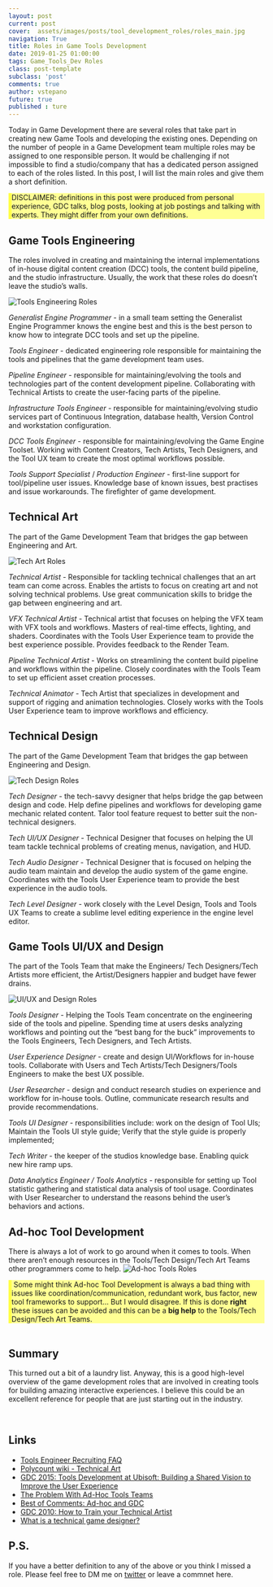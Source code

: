 ```yaml
---
layout: post
current: post
cover:  assets/images/posts/tool_development_roles/roles_main.jpg
navigation: True
title: Roles in Game Tools Development
date: 2019-01-25 01:00:00
tags: Game_Tools_Dev Roles
class: post-template
subclass: 'post'
comments: true
author: vstepano
future: true
published : ture
---
```


Today in Game Development there are several roles that take part in creating new Game Tools and developing the existing ones. Depending on the number of people in a Game Development team multiple roles may be assigned to one responsible person. It would be challenging if not impossible to find a studio/company that has a dedicated person assigned to each of the roles listed. In this post, I will list the main roles and give them a short definition.

<div style="background-color:#FFFF94;border-left: 6px solid #ffff48;"> 
DISCLAIMER: definitions in this post were produced from personal experience, GDC talks, blog posts, looking at job postings and talking with experts. They might differ from your own definitions. 
</div> 

## Game Tools Engineering 
The roles involved in creating and maintaining the internal implementations of in-house digital content creation (DCC) tools, the content build pipeline, and the studio infrastructure. Usually, the work that these roles do doesn’t leave the studio’s walls. 

![Tools Engineering Roles](assets/images/posts/tool_development_roles/tool_engineer_roles.jpg) 


<i>Generalist Engine Programmer</i> - in a small team setting the Generalist Engine Programmer knows the engine best and this is the best person to know how to integrate DCC tools and set up the pipeline. 

<i>Tools Engineer</i> - dedicated engineering role responsible for maintaining the tools and pipelines that the game development team uses. 

<i>Pipeline Engineer</i> - responsible for maintaining/evolving the tools and technologies part of the content development pipeline. Collaborating with Technical Artists to create the user-facing parts of the pipeline. 

<i>Infrastructure Tools Engineer</i> - responsible for maintaining/evolving studio services part of Continuous Integration, database health, Version Control and workstation configuration. 

<i>DCC Tools Engineer</i> - responsible for maintaining/evolving the Game Engine Toolset. Working with Content Creators, Tech Artists, Tech Designers, and the Tool UX team to create the most optimal workflows possible. 

<i>Tools Support Specialist</i> / <i>Production Engineer</i> - first-line support for tool/pipeline user issues. Knowledge base of known issues, best practises and issue workarounds. The firefighter of game development. 

## Technical Art 
The part of the Game Development Team that bridges the gap between Engineering and Art. 

![Tech Art Roles](assets/images/posts/tool_development_roles/tech_art_team_roles.jpg) 


<i>Technical Artist</i> - Responsible for tackling technical challenges that an art team can come across. Enables the artists to focus on creating art and not solving technical problems. Use great communication skills to bridge the gap between engineering and art. 

<i>VFX Technical Artist</i> - Technical artist that focuses on helping the VFX team with VFX tools and workflows. Masters of real-time effects, lighting, and shaders. Coordinates with the Tools User Experience team to provide the best experience possible. Provides feedback to the Render Team. 

<i>Pipeline Technical Artist</i> - Works on streamlining the content build pipeline and workflows within the pipeline. Closely coordinates with the Tools Team to set up efficient asset creation processes. 

<i>Technical Animator</i> - Tech Artist that specializes in development and support of rigging and animation technologies. Closely works with the Tools User Experience team to improve workflows and efficiency. 

## Technical Design 
The part of the Game Development Team that bridges the gap between Engineering and Design. 

![Tech Design Roles](assets/images/posts/tool_development_roles/tech_design_team_roles.jpg) 

<i>Tech Designer</i> - the tech-savvy designer that helps bridge the gap between design and code. Help define pipelines and workflows for developing game mechanic related content. Talor tool feature request to better suit the non-technical designers. 

<i>Tech UI/UX Designer</i> - Technical Designer that focuses on helping the UI team tackle technical problems of creating menus, navigation, and HUD. 

<i>Tech Audio Designer</i> - Technical Designer that is focused on helping the audio team maintain and develop the audio system of the game engine. Coordinates with the Tools User Experience team to provide the best experience in the audio tools. 

<i>Tech Level Designer</i> - work closely with the Level Design, Tools and Tools UX Teams to create a sublime level editing experience in the engine level editor. 

## Game Tools UI/UX and Design 

The part of the Tools Team that make the Engineers/ Tech Designers/Tech Artists more efficient, the Artist/Designers happier and budget have fewer drains. 

![UI/UX and Design Roles](assets/images/posts/tool_development_roles/ux_team_roles.jpg) 

<i>Tools Designer</i> - Helping the Tools Team concentrate on the engineering side of the tools and pipeline. Spending time at users desks analyzing workflows and pointing out the “best bang for the buck” improvements to the Tools Engineers, Tech Designers, and Tech Artists. 

<i>User Experience Designer</i> - create and design UI/Workflows for in-house tools. Collaborate with Users and Tech Artists/Tech Designers/Tools Engineers to make the best UX possible. 

<i>User Researcher</i> - design and conduct research studies on experience and workflow for in-house tools. Outline, communicate research results and provide recommendations. 

<i>Tools UI Designer</i> - responsibilities include: work on the design of Tool UIs; Maintain the Tools UI style guide; Verify that the style guide is properly implemented; 

<i>Tech Writer</i> - the keeper of the studios knowledge base. Enabling quick new hire ramp ups. 

<i>Data Analytics Engineer / Tools Analytics</i> - responsible for setting up Tool statistic gathering and statistical data analysis of tool usage. Coordinates with User Researcher to understand the reasons behind the user’s behaviors and actions. 

## Ad-hoc Tool Development 
There is always a lot of work to go around when it comes to tools. When there aren’t enough resources in the Tools/Tech Design/Tech Art Teams other programmers come to help. 
![Ad-hoc Tools Roles](assets/images/posts/tool_development_roles/ad_hoc_team_roles.jpg) 

<div style="background-color:#FFFF94;border-left: 6px solid #ffff48;"> 
 Some might think Ad-hoc Tool Development is always a bad thing with issues like coordination/communication, redundant work, bus factor, new tool frameworks to support... But I would disagree. If this is done <b>right</b> these issues can be avoided and this can be a <b>big help</b> to the Tools/Tech Design/Tech Art Teams. 
</div> 

<br>

## Summary

This turned out a bit of a laundry list. Anyway, this is a good high-level overview of the game development roles that are involved in creating tools for building amazing interactive experiences. I believe this could be an excellent reference for people that are just starting out in the industry. 

<br>


## Links
* [Tools Engineer Recruiting FAQ](https://gorlak.dev/recruiting/2018/07/13/tools-engineer-faq)
* [Polycount wiki - Technical Art](http://wiki.polycount.com/wiki/Technical_Art)
* [GDC 2015: Tools Development at Ubisoft: Building a Shared Vision to Improve the User Experience](https://www.gdcvault.com/play/1022337/Tools-Development-at-Ubisoft-Building)
* [The Problem With Ad-Hoc Tools Teams](http://thetoolsmiths.org/2009/02/03/the-problem-with-ad-hoc-tools-teams/)
* [Best of Comments: Ad-hoc and GDC](http://thetoolsmiths.org/2009/02/16/best-of-comments-ad-hoc-and-gdc/)
* [GDC 2010: How to Train your Technical Artist](https://www.gdcvault.com/play/1014087/How-to-Train-your-Technical)
* [What is a technical game designer?](https://technicalgamedesign.blogspot.com/2012/07/what-is-technical-game-designer.html)

## P.S.

If you have a better definition to any of the above or you think I missed a role. Please feel free to DM me on [twitter](https://twitter.com/VictorStepanov) or leave a commnet here.

